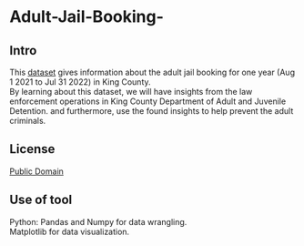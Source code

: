 # Adult-Jail-Booking-
## Intro
This [dataset](https://data.kingcounty.gov/Law-Enforcement-Safety/Adult-Jail-Booking-Aug-1-2021-to-July-31-2022-as-o/j56h-zgnm) gives information about the adult jail booking for one year (Aug 1 2021 to Jul 31 2022) in King County. <br>
By learning about this dataset, we will have insights from the law enforcement operations in King County Department of Adult and Juvenile Detention. and furthermore, use the found insights to help prevent the adult criminals.
## License
[Public Domain](https://dajd-jms.powerappsportals.us/)
## Use of tool
Python:
Pandas and Numpy for data wrangling. <br>
Matplotlib for data visualization.
